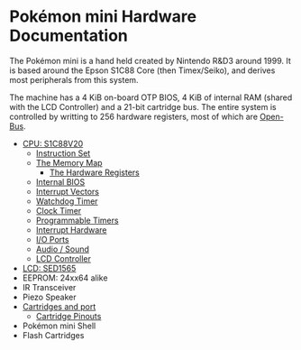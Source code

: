 # Pokémon mini Hardware Documentation

The Pokémon mini is a hand held created by Nintendo R\&D3 around 1999. It is based around the Epson S1C88 Core (then Timex/Seiko), and derives most peripherals from this system.

The machine has a 4 KiB on-board OTP BIOS, 4 KiB of internal RAM (shared with the LCD Controller) and a 21-bit cartridge bus. The entire system is controlled by writting to 256 hardware registers, most of which are [Open-Bus](../Glossary.md#open-bus).

- [CPU: S1C88V20](cpu/S1C88_Core.md)
  - [Instruction Set](cpu/S1C88_InstructionSet.md)
  - [The Memory Map](PM_Memory.md)
    - [The Hardware Registers](cpu/PM_Registers.md)
  - [Internal BIOS](PM_Bios.md)
  - [Interrupt Vectors](PM_IRQs.md)
  - [Watchdog Timer](PM_Second_Counter.md)
  - [Clock Timer](256Hz_Timer.md)
  - [Programmable Timers](Timers.md)
  - [Interrupt Hardware](PM_IRQs.md)
  - [I/O Ports](PM_I_O_Port.md)
  - [Audio / Sound](PM_Audio.md)
  - [LCD Controller](PM_PRC.md)
- [LCD: SED1565](LCD_Controller.md)
- EEPROM: 24xx64 alike
- IR Transceiver
- Piezo Speaker
- [Cartridges and port](PM_Cartridge.md)
  - [Cartridge Pinouts](PM_Pinouts.md)
- Pokémon mini Shell
- Flash Cartridges
